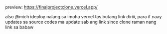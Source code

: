 preview: https://finalprojectclone.vercel.app/

also @mich ideploy nalang sa imoha vercel tas butang link diriii, para if naay updates sa source codes ma update sab ang link
since clone raman nang link sa babaw

